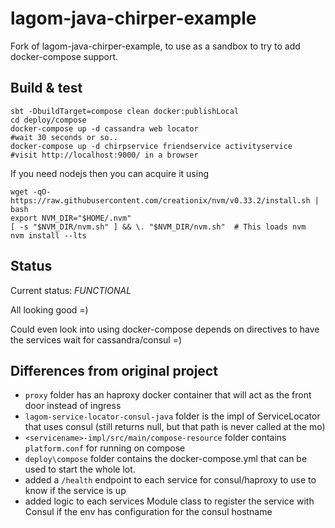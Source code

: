 # lagom-java-chirper-example
Fork of lagom-java-chirper-example, to use as a sandbox to try to add docker-compose support.

## Build & test

```
sbt -DbuildTarget=compose clean docker:publishLocal
cd deploy/compose
docker-compose up -d cassandra web locator
#wait 30 seconds or so..
docker-compose up -d chirpservice friendservice activityservice
#visit http://localhost:9000/ in a browser 
```

If you need nodejs then you can acquire it using
```
wget -qO- https://raw.githubusercontent.com/creationix/nvm/v0.33.2/install.sh | bash
export NVM_DIR="$HOME/.nvm"
[ -s "$NVM_DIR/nvm.sh" ] && \. "$NVM_DIR/nvm.sh"  # This loads nvm
nvm install --lts
```

## Status

Current status: *FUNCTIONAL*

All looking good =)

Could even look into using docker-compose depends on directives to have the services wait for cassandra/consul =)

## Differences from original project

- `proxy` folder has an haproxy docker container that will act as the front door instead of ingress
- `lagom-service-locator-consul-java` folder is the impl of ServiceLocator that uses consul (still returns null, but that path is never called at the mo)
- `<servicename>-impl/src/main/compose-resource` folder contains `platform.conf` for running on compose
- `deploy\compose` folder contains the docker-compose.yml that can be used to start the whole lot. 
- added a `/health` endpoint to each service for consul/haproxy to use to know if the service is up
- added logic to each services Module class to register the service with Consul if the env has configuration for the consul hostname

